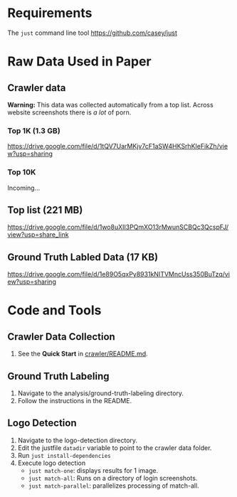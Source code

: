 # Requirements

The ```just``` command line tool https://github.com/casey/just

# Raw Data Used in Paper

## Crawler data 
**Warning:** This data was collected automatically from a top list. Across website screenshots there is *a lot* of porn.

### Top 1K (1.3 GB)
https://drive.google.com/file/d/1tQV7UarMKjv7cF1aSW4HKSrhKIeFikZh/view?usp=sharing

### Top 10K

Incoming...

## Top list (221 MB)
https://drive.google.com/file/d/1wo8uXII3PQmXO13rMwunSCBQc3QcspFJ/view?usp=share_link

## Ground Truth Labled Data (17 KB)
https://drive.google.com/file/d/1e89O5qxPy8931kNITVMncUss350BuTzq/view?usp=sharing

# Code and Tools

## Crawler Data Collection

1. See the **Quick Start** in [crawler/README.md](crawler/README.md).

## Ground Truth Labeling

1. Navigate to the analysis/ground-truth-labeling directory.
2. Follow the instructions in the README.

## Logo Detection

1. Navigate to the logo-detection directory.
2. Edit the justfile ```datadir``` variable to point to the crawler data folder.
3. Run ```just install-dependencies```
4. Execute logo detection
    * ```just match-one```: displays results for 1 image.
    * ```just match-all```: Runs on a directory of login screenshots.
    * ```just match-parallel```: parallelizes processing of match-all.
